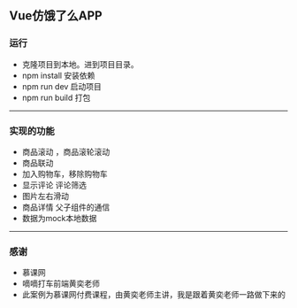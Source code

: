 ##	Vue仿饿了么APP
###	运行
*	克隆项目到本地。进到项目目录。
*	npm install 安装依赖
*	npm run dev 启动项目
*	npm run build 打包
***
###	实现的功能
*	商品滚动 ，商品滚轮滚动
*	商品联动
*	加入购物车，移除购物车
*	显示评论 评论筛选
*	图片左右滑动
*	商品详情 父子组件的通信
*	数据为mock本地数据
***
###	感谢
*	慕课网
*	嘀嘀打车前端黄奕老师
*	此案例为慕课网付费课程，由黄奕老师主讲，我是跟着黄奕老师一路做下来的